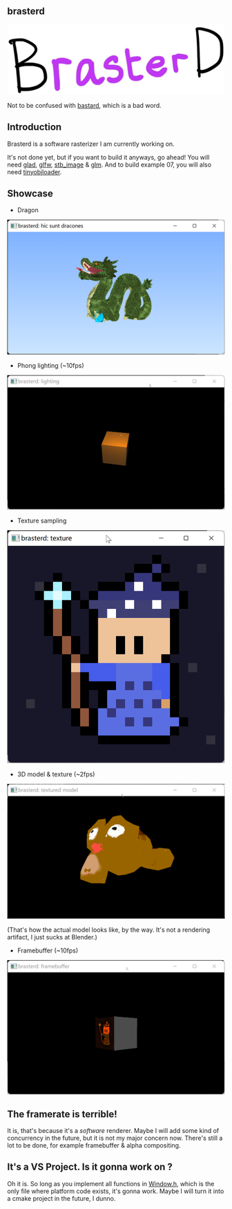 ## brasterd

![brasterd logo](img/brasterd.jpg)

Not to be confused with [bastard](https://en.wiktionary.org/wiki/bastard), which is a bad word.

## Introduction

Brasterd is a software rasterizer I am currently working on.

It's not done yet, but if you want to build it anyways, go ahead! You will need [glad](https://glad.dav1d.de/), [glfw](https://www.glfw.org/), [stb_image](https://github.com/nothings/stb) & [glm](https://github.com/g-truc/glm). And to build example 07, you will also need [tinyobjloader](https://github.com/tinyobjloader/tinyobjloader).

## Showcase

- Dragon

![Here be dragons](img/dragon.png)

- Phong lighting (~10fps)

![Phong](img/phong.gif)

- Texture sampling

![Texture](img/brasterd_sampling.png)

- 3D model & texture (~2fps)

![Suzanne](img/suzanne.gif)

(That's how the actual model looks like, by the way. It's not a rendering artifact, I just sucks at Blender.)

- Framebuffer (~10fps)

![Framebuffer](img/framebuffer.gif)

## The framerate is terrible!

It is, that's because it's a _software_ renderer. Maybe I will add some kind of concurrency in the future, but it is not my major concern now. There's still a lot to be done, for example framebuffer & alpha compositing.

## It's a VS Project. Is it gonna work on <Operating System>?

Oh it is. So long as you implement all functions in [Window.h](https://github.com/baguettebaguette/brasterd/blob/main/brasterd/Window.h), which is the only file where platform code exists, it's gonna work. Maybe I will turn it into a cmake project in the future, I dunno.
